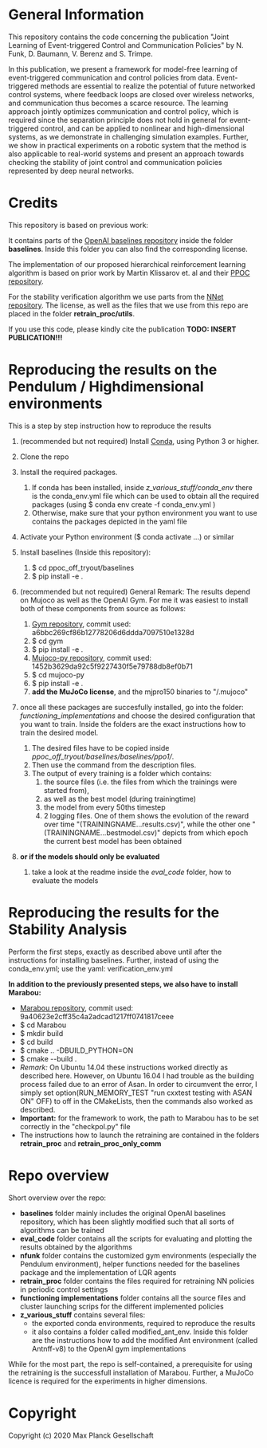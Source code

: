 # General Information

This repository contains the code concerning the publication "Joint Learning of Event-triggered Control and Communication Policies" by N. Funk, D. Baumann, V. Berenz and S. Trimpe. 

In this publication, we present a framework for model-free learning of event-triggered communication and control policies from data. Event-triggered methods are essential to realize the potential of future networked control systems, where feedback loops are closed over wireless networks, and communication thus becomes a scarce resource. The learning approach jointly optimizes communication and control policy, which is required since the separation principle does not hold in general for event-triggered control, and can be applied to nonlinear and high-dimensional systems, as we demonstrate in challenging simulation examples. Further, we show in practical experiments on a robotic system that the method is also applicable to real-world systems and present an approach towards checking the stability of joint control and communication policies represented by deep neural networks.

# Credits

This repository is based on previous work:

It contains parts of the [OpenAI baselines repository](https://github.com/openai/baselines) inside the folder **baselines**. Inside this folder you can also find the corresponding license.

The implementation of our proposed hierarchical reinforcement learning algorithm is based on prior work by Martin Klissarov et. al and their [PPOC repository](https://github.com/mklissa/PPOC).

For the stability verification algorithm we use parts from the [NNet repository](https://github.com/sisl/NNet). The license, as well as the files that we use from this repo are placed in the folder **retrain_proc/utils**.

If you use this code, please kindly cite the publication **TODO: INSERT PUBLICATION!!!**

# Reproducing the results on the Pendulum / Highdimensional environments

This is a step by step instruction how to reproduce the results

1. (recommended but not required) Install [Conda](https://docs.conda.io/projects/conda/en/latest/user-guide/install/), using Python 3 or higher. 

1. Clone the repo

1. Install the required packages.
   1. If conda has been installed, inside  *z_various_stuff/conda_env* there is the conda_env.yml file which can be used to obtain all the required packages (using $ conda env create -f conda_env.yml )
   1. Otherwise, make sure that your python environment you want to use contains the packages depicted in the yaml file

1. Activate your Python environment ($ conda activate ...) or similar

1. Install baselines (Inside this repository):
   1. $ cd ppoc_off_tryout/baselines
   1. $ pip install -e .

1. (recommended but not required) General Remark: The results depend on Mujoco as well as the OpenAI Gym. For me it was easiest to install both of these components from source as follows:
   1. [Gym repository](https://github.com/openai/gym), commit used: a6bbc269cf86b12778206d6ddda7097510e1328d
   1. $ cd gym
   1. $ pip install -e .
   1. [Mujoco-py repository](https://github.com/openai/mujoco-py), commit used: 1452b3629da92c5f9227430f5e79788db8ef0b71
   1. $ cd mujoco-py
   1. $ pip install -e .
   1. **add the MuJoCo license**, and the mjpro150 binaries to "/.mujoco"

1. once all these packages are succesfully installed, go into the folder: *functioning_implementations* and choose the desired configuration that you want to train. Inside the folders are the exact instructions how to train the desired model. 
   1. The desired files have to be copied inside *ppoc_off_tryout/baselines/baselines/ppo1/*. 
   1. Then use the command from the description files. 
   1. The output of every training is a folder which contains:
      1. the source files (i.e. the files from which the trainings were started from), 
      1. as well as the best model (during trainingtime) 
      1. the model from every 50ths timestep 
      1. 2 logging files. One of them shows the evolution of the reward over time "(TRAININGNAME...results.csv)", while the other one "(TRAININGNAME...bestmodel.csv)" depicts from which epoch the current best model has been obtained

1. **or if the models should only be evaluated**
   1. take a look at the readme inside the *eval_code* folder, how to evaluate the models


# Reproducing the results for the Stability Analysis

Perform the first steps, exactly as described above until after the instructions for installing baselines.
Further, instead of using the conda_env.yml; use the yaml: verification_env.yml

**In addition to the previously presented steps, we also have to install Marabou:**
* [Marabou repository](https://github.com/NeuralNetworkVerification/Marabou), commit used: 9a40623e2cff35c4a2adcad1217ff0741817ceee
* $ cd Marabou
* $ mkdir build
* $ cd build
* $ cmake .. -DBUILD_PYTHON=ON
* $ cmake --build .
* *Remark:* On Ubuntu 14.04 these instructions worked directly as described here. However, on Ubuntu 16.04 I had trouble as the building process failed due to an error of Asan. In order to circumvent the error, I simply set option(RUN_MEMORY_TEST "run cxxtest testing with ASAN ON" OFF) to off in the CMakeLists, then the commands also worked as described.
* **Important:** for the framework to work, the path to Marabou has to be set correctly in the "checkpol.py" file
* The instructions how to launch the retraining are contained in the folders **retrain_proc** and **retrain_proc_only_comm**


# Repo overview

Short overview over the repo:
* **baselines** folder mainly includes the original OpenAI baselines repository, which has been slightly modified such that all sorts of algorithms can be trained
* **eval_code** folder contains all the scripts for evaluating and plotting the results obtained by the algorithms
* **nfunk** folder contains the customized gym environments (especially the Pendulum environment), helper functions needed for the baselines package and the implementation of LQR agents
* **retrain_proc** folder contains the files required for retraining NN policies in periodic control settings
* **functioning implementations** folder contains all the source files and cluster launching scrips for the different implemented policies
* **z_various_stuff** contains several files:
  * the exported conda environments, required to reproduce the results 
  * it also contains a folder called modified_ant_env. Inside this folder are the instructions how to add the modified Ant environment (called Antnff-v8) to the OpenAI gym implementations

While for the most part, the repo is self-contained, a prerequisite for using the retraining is the successfull installation of Marabou. Further, a MuJoCo licence is required for the experiments in higher dimensions.

# Copyright

Copyright (c) 2020 Max Planck Gesellschaft
